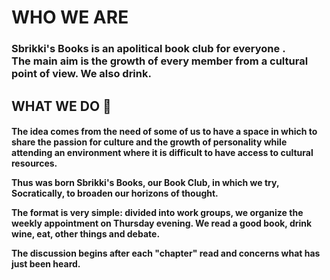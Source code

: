 <h1>WHO WE ARE</h1>
<h3>Sbrikki's Books is an apolitical book club for everyone .<br/>The main aim is the growth of every member from a cultural point of view. We also drink.</h3>

<h2>WHAT WE DO 🚀</h2>
<h4>
The idea comes from the need of some of us to have a space in which to share the passion for culture and the growth of personality while attending an environment where it is difficult to have access to cultural resources.

Thus was born Sbrikki's Books, our Book Club, in which we try, Socratically, to broaden our horizons of thought.

The format is very simple: divided into work groups, we organize the weekly appointment on Thursday evening. We read a good book, drink wine, eat, other things and debate.

The discussion begins after each "chapter" read and concerns what has just been heard.
</h4>

